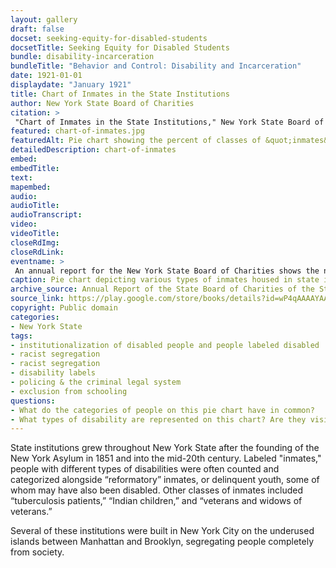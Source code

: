 ```yaml
--- 
layout: gallery
draft: false
docset: seeking-equity-for-disabled-students
docsetTitle: Seeking Equity for Disabled Students
bundle: disability-incarceration
bundleTitle: "Behavior and Control: Disability and Incarceration"
date: 1921-01-01
displaydate: "January 1921"
title: Chart of Inmates in the State Institutions
author: New York State Board of Charities
citation: >
 "Chart of Inmates in the State Institutions," New York State Board of Charities, in New York City Civil Rights History Project, Accessed: [Month Day, Year], https://nyccivilrightshistory.org/gallery/chart-of-inmates.
featured: chart-of-inmates.jpg
featuredAlt: Pie chart showing the percent of classes of &quot;inmates&quot; at state institutions 
detailedDescription: chart-of-inmates
embed: 
embedTitle: 
text: 
mapembed: 
audio: 
audioTitle: 
audioTranscript: 
video: 
videoTitle: 
closeRdImg: 
closeRdLink: 
eventname: >
 An annual report for the New York State Board of Charities shows the number of “inmates” that lived in state institutions like reformatories and state schools.
caption: Pie chart depicting various types of inmates housed in state institutions. 
archive_source: Annual Report of the State Board of Charities of the State of New York, 1921, page 35, via Google Books.
source_link: https://play.google.com/store/books/details?id=wP4qAAAAYAAJ&rdid=book-wP4qAAAAYAAJ&rdot=1
copyright: Public domain
categories: 
- New York State
tags: 
- institutionalization of disabled people and people labeled disabled
- racist segregation
- racist segregation
- disability labels
- policing & the criminal legal system
- exclusion from schooling
questions: 
- What do the categories of people on this pie chart have in common?
- What types of disability are represented on this chart? Are they visible or non-visible disabilities?
--- 
```


State institutions grew throughout New York State after the founding of the New York Asylum in 1851 and into the mid-20th century. Labeled "inmates," people with different types of disabilities were often counted and categorized alongside “reformatory” inmates, or delinquent youth, some of whom may have also been disabled. Other classes of inmates included “tuberculosis patients,” “Indian children,” and “veterans and widows of veterans.”

Several of these institutions were built in New York City on the underused islands between Manhattan and Brooklyn, segregating people completely from society.

